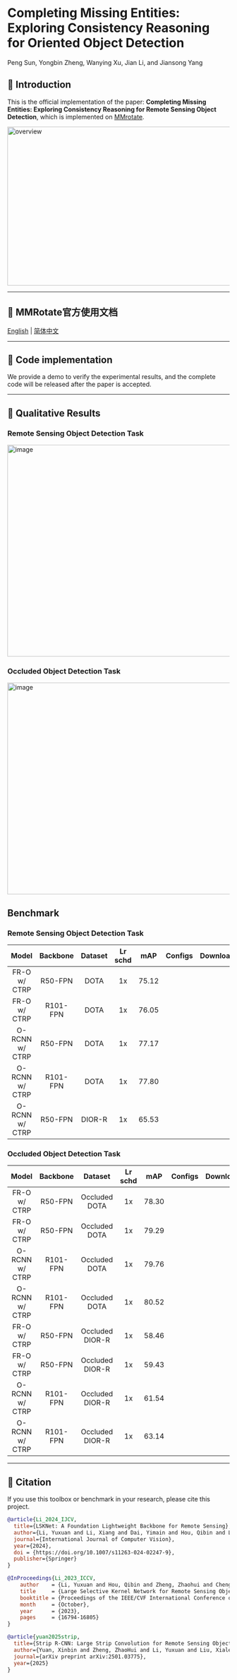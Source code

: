 # Completing Missing Entities: Exploring Consistency Reasoning for Oriented Object Detection
Peng Sun, Yongbin Zheng, Wanying Xu, Jian Li, and Jiansong Yang

## 🌟 Introduction
This is the official implementation of the paper: **Completing Missing Entities: Exploring Consistency Reasoning for Remote Sensing Object Detection**, which is implemented on [MMrotate](https://github.com/open-mmlab/mmrotate).

<img width="1000" height="360" alt="overview" src="https://github.com/user-attachments/assets/97ad4528-bcff-4e55-a7c7-3176c84d6ad0" />

---

## 🌟 MMRotate官方使用文档
[English](/README-EN.md) | [简体中文](/README-CN.md)

---

## 🌟 Code implementation
We provide a demo to verify the experimental results, and the complete code will be released after the paper is accepted.

---

## 🌟 Qualitative Results
### Remote Sensing Object Detection Task
<img width="1000" height="480" alt="image" src="https://github.com/user-attachments/assets/485f5933-9848-49d4-bf67-5855963d353e" />

### Occluded Object Detection Task
<img width="1000" height="480" alt="image" src="https://github.com/user-attachments/assets/00d67835-2304-440f-90bb-449c608ccb1f" />

## Benchmark
### Remote Sensing Object Detection Task
| Model | Backbone | Dataset | Lr schd |  mAP | Configs | Download |
|:-:|:-:|:-:|:-:|:-:|:-:|:-:|
| FR-O w/ CTRP   | R50-FPN  | DOTA   | 1x  | 75.12 | 
| FR-O w/ CTRP   | R101-FPN | DOTA   | 1x  | 76.05 |
| O-RCNN w/ CTRP | R50-FPN  | DOTA   | 1x  | 77.17 |
| O-RCNN w/ CTRP | R101-FPN | DOTA   | 1x  | 77.80 |
| O-RCNN w/ CTRP | R50-FPN  | DIOR-R | 1x  | 65.53 |

### Occluded Object Detection Task
| Model | Backbone | Dataset | Lr schd |  mAP | Configs | Download |
|:-:|:-:|:-:|:-:|:-:|:-:|:-:|
| FR-O w/ CTRP   | R50-FPN  | Occluded DOTA   | 1x  | 78.30 |
| FR-O w/ CTRP   | R50-FPN  | Occluded DOTA   | 1x  | 79.29 |
| O-RCNN w/ CTRP | R101-FPN | Occluded DOTA   | 1x  | 79.76 |
| O-RCNN w/ CTRP | R101-FPN | Occluded DOTA   | 1x  | 80.52 |
| FR-O w/ CTRP   | R50-FPN  | Occluded DIOR-R | 1x  | 58.46 |
| FR-O w/ CTRP   | R50-FPN  | Occluded DIOR-R | 1x  | 59.43 |
| O-RCNN w/ CTRP | R101-FPN | Occluded DIOR-R | 1x  | 61.54 |
| O-RCNN w/ CTRP | R101-FPN | Occluded DIOR-R | 1x  | 63.14 |

---

## 🌟 Citation

If you use this toolbox or benchmark in your research, please cite this project.

```bibtex
@article{Li_2024_IJCV,
  title={LSKNet: A Foundation Lightweight Backbone for Remote Sensing},
  author={Li, Yuxuan and Li, Xiang and Dai, Yimain and Hou, Qibin and Liu, Li and Liu, Yongxiang and Cheng, Ming-Ming and Yang, Jian},
  journal={International Journal of Computer Vision},
  year={2024},
  doi = {https://doi.org/10.1007/s11263-024-02247-9},
  publisher={Springer}
}

@InProceedings{Li_2023_ICCV,
    author    = {Li, Yuxuan and Hou, Qibin and Zheng, Zhaohui and Cheng, Ming-Ming and Yang, Jian and Li, Xiang},
    title     = {Large Selective Kernel Network for Remote Sensing Object Detection},
    booktitle = {Proceedings of the IEEE/CVF International Conference on Computer Vision (ICCV)},
    month     = {October},
    year      = {2023},
    pages     = {16794-16805}
}

@article{yuan2025strip,
  title={Strip R-CNN: Large Strip Convolution for Remote Sensing Object Detection},
  author={Yuan, Xinbin and Zheng, ZhaoHui and Li, Yuxuan and Liu, Xialei and Liu, Li and Li, Xiang and Hou, Qibin and Cheng, Ming-Ming},
  journal={arXiv preprint arXiv:2501.03775},
  year={2025}
}

```

